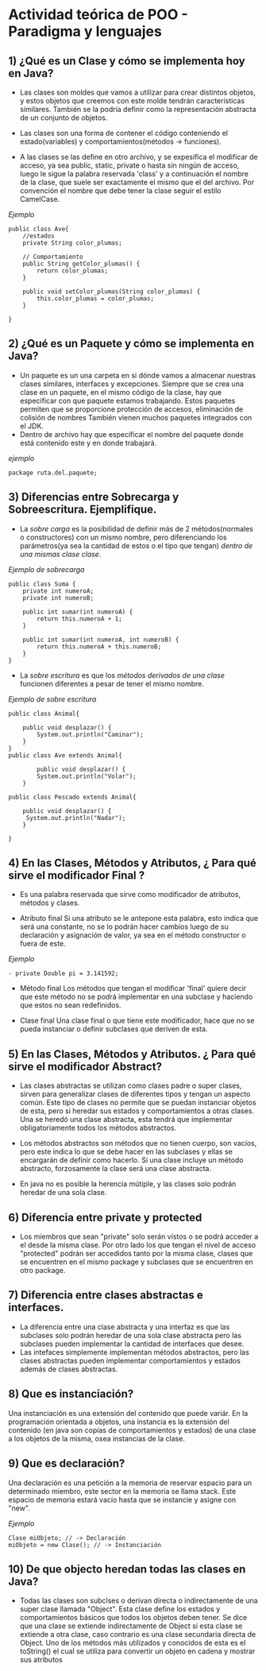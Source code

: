# Actividad teórica de POO - Paradigma y lenguajes



## 1) ¿Qué es un Clase y cómo se implementa hoy en Java?
    
- Las clases son moldes que vamos a utilizar para crear distintos objetos, y estos objetos que creemos con este molde tendrán 
características similares. También se la podría definir como la representación abstracta de un conjunto de objetos.

- Las clases son una forma de contener el código conteniendo el estado(variables) y comportamientos(métodos -> funciones).

- A las clases se las define en otro archivo, y se expesifica el modificar de acceso, ya sea public, static, private o hasta sin 
ningún de acceso, luego le sigue la palabra reservada 'class' y a continuación el nombre de la clase, que suele ser exactamente el 
mismo que el del archivo. Por convención el nombre que debe tener la clase seguir el estilo CamelCase.

*Ejemplo*

    public class Ave{
        //estados
        private String color_plumas;

        // Comportamiento
        public String getColor_plumas() {
            return color_plumas;
        }

        public void setColor_plumas(String color_plumas) {
            this.color_plumas = color_plumas;
        }

    }


## 2) ¿Qué es un Paquete y cómo se implementa en Java?

- Un paquete es un una carpeta en si dónde vamos a almacenar nuestras clases similares, interfaces y excepciones. Siempre que se crea 
una clase en un paquete, en el mismo código de la clase, hay que especificar con que paquete estamos trabajando.
Estos paquetes permiten que se proporcione protección de accesos, eliminación de colisión de nombres También vienen muchos paquetes 
integrados con el JDK.
- Dentro de archivo hay que especificar el nombre del paquete donde está contenido este y en donde trabajará.

*ejemplo*

    package ruta.del.paquete;

## 3) Diferencias entre Sobrecarga y Sobreescritura. Ejemplifique.

- La *sobre carga* es la posibilidad de definir más de 2 métodos(normales o constructores) con un mismo nombre, pero diferenciando los parámetros(ya sea la cantidad de estos o el tipo que tengan) *dentro de una mismas clase clase*. 

*Ejemplo de sobrecarga*

    public class Suma {
        private int numeroA;
        private int numeroB;

        public int sumar(int numeroA) {
            return this.numeroA + 1;
        }

        public int sumar(int numeroA, int numeroB) {
            return this.numeroA + this.numeroB;
        }
    }



- La *sobre escritura* es que los *métodos derivados de una clase* funcionen diferentes a pesar de tener el mismo nombre.

*Ejemplo de sobre escritura*

    public class Animal{

        public void desplazar() {
            System.out.println("Caminar");
        }
    }
    public class Ave extends Animal{

            public void desplazar() {
            System.out.println("Volar");
        }

    public class Pescado extends Animal{

        public void desplazar() {
         System.out.println("Nadar");
        }

    }


## 4) En las Clases, Métodos y Atributos, ¿ Para qué sirve el modificador Final ?

- Es una palabra reservada que sirve como modificador de atributos, métodos y clases.

- Atributo final
Si una atributo se le antepone esta palabra, esto indica que será una constante, no se lo podrán hacer cambios luego de su 
declaración y asignación de valor, ya sea en el método constructor o fuera de este.

*Ejemplo*

    - private Double pi = 3.141592;

- Método final
Los métodos que tengan el modificar 'final' quiere decir que este método no se podrá implementar en una subclase y haciendo que estos 
no sean redefinidos.

- Clase final
Una clase final o que tiene este modificador, hace que no se pueda instanciar o definir subclases que deriven de esta.


## 5) En las Clases, Métodos y Atributos. ¿ Para qué sirve el modificador Abstract?

- Las clases abstractas se utilizan como clases padre o super clases, sirven para generalizar clases de diferentes tipos y tengan un 
aspecto común. Este tipo de clases no permite que se puedan instanciar objetos de esta, pero si heredar sus estados y comportamientos 
a otras clases. Una se heredó una clase abstracta, esta tendrá que implementar obligatoriamente todos los métodos abstractos.

- Los métodos abstractos son métodos que no tienen cuerpo, son vacíos, pero este indica lo que se debe hacer en las subclases y ellas 
se encargarán de definir como hacerlo.
Si una clase incluye un método abstracto, forzosamente la clase será una clase abstracta.

- En java no es posible la herencia mútiple, y las clases solo podrán heredar de una sola clase.


## 6) Diferencia entre private y protected

- Los miembros que sean "private" solo serán vistos o se podrá acceder a el desde la misma clase. Por otro lado los que tengan el 
nivel de acceso "protected" podrán ser accedidos tanto por la misma clase, clases que se encuentren en el mismo package y subclases 
que se encuentren en otro package.


## 7) Diferencia entre clases abstractas e interfaces.
- La diferencia entre una clase abstracta y una interfaz es que las subclases solo podrán heredar de una sola clase abstracta pero 
las subclases pueden implementar la cantidad de interfaces que desee.
- Las intefaces simplemente implementan métodos abstractos, pero las clases abstractas pueden implementar comportamientos y estados 
además de clases abstractas.


## 8) Que es instanciación?

Una instanciación es una extensión del contenido que puede variár. En la programación orientada a objetos, una instancia es la 
extensión del contenido (en java son copias de comportamientos y estados) de una clase a los objetos de la misma, osea instancias de 
la clase.


## 9) Que es declaración?
Una declaración es una petición a la memoria de reservar espacio para un determinado miembro, este sector en la memoria se llama 
stack. Este espacio de memoria estará vacío hasta que se instancie y asigne con "new".

*Ejemplo*

    Clase miObjeto; // -> Declaración 
    miObjeto = new Clase(); // -> Instanciación


## 10) De que objecto heredan todas las clases en Java?

- Todas las clases son subclses o derivan directa o indirectamente de una super clase llamada "Object". Esta clase define los estados 
y comportamientos básicos que todos los objetos deben tener.
Se dice que una clase se extiende indirectamente de Object si esta clase se extiende a otra clase, caso contrario es una clase 
secundaria directa de Object.
Uno de los métodos más utilizados y conocidos de esta es el toString() el cual se utiliza para convertir un objeto en cadena y 
mostrar sus atributos

